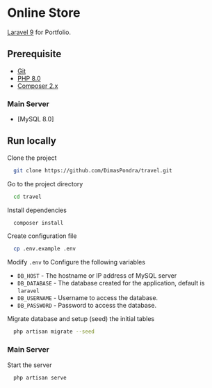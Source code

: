 # Online Store
[Laravel 9](https://laravel.com/docs/9.x) for Portfolio.

## Prerequisite

- [Git](https://git-scm.com/downloads)
- [PHP 8.0](https://www.php.net/downloads.php)
- [Composer 2.x](https://getcomposer.org/download/)
### Main Server
- [MySQL 8.0]

## Run locally

Clone the project

```bash
  git clone https://github.com/DimasPondra/travel.git
```

Go to the project directory

```bash
  cd travel
```

Install dependencies

```bash
  composer install
```

Create configuration file

```bash
  cp .env.example .env
```

Modify `.env` to Configure the following variables

- `DB_HOST` - The hostname or IP address of MySQL server
- `DB_DATABASE` - The database created for the application, default is `laravel`
- `DB_USERNAME` - Username to access the database.
- `DB_PASSWORD` - Password to access the database.


Migrate database and setup (seed) the initial tables

```bash
  php artisan migrate --seed
```

### Main Server

Start the server

```bash
  php artisan serve
```
